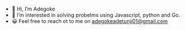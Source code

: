 - 👋 Hi, I’m Adegoke
- 👀 I’m interested in solving probelms using Javascript, python and Go.
- 😀 Feel free to reach ot to me on adegokeadetunji01@gmail.com
